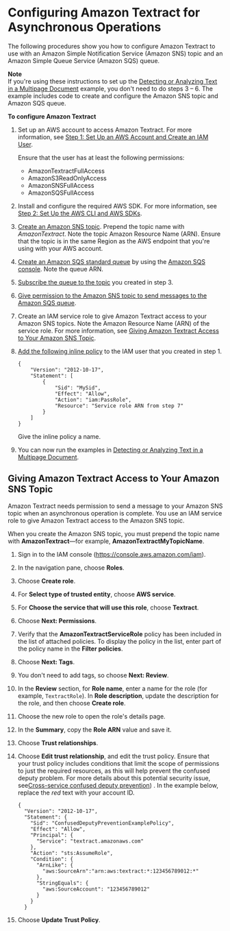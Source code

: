 # Configuring Amazon Textract for Asynchronous Operations<a name="api-async-roles"></a>

The following procedures show you how to configure Amazon Textract to use with an Amazon Simple Notification Service \(Amazon SNS\) topic and an Amazon Simple Queue Service \(Amazon SQS\) queue\.

**Note**  
If you're using these instructions to set up the [Detecting or Analyzing Text in a Multipage Document](async-analyzing-with-sqs.md) example, you don't need to do steps 3 – 6\. The example includes code to create and configure the Amazon SNS topic and Amazon SQS queue\.

**To configure Amazon Textract**

1. Set up an AWS account to access Amazon Textract\. For more information, see [Step 1: Set Up an AWS Account and Create an IAM User](setting-up.md)\.

   Ensure that the user has at least the following permissions:
   + AmazonTextractFullAccess
   + AmazonS3ReadOnlyAccess
   + AmazonSNSFullAccess
   + AmazonSQSFullAccess

1. Install and configure the required AWS SDK\. For more information, see [Step 2: Set Up the AWS CLI and AWS SDKs](setup-awscli-sdk.md)\. 

1. [Create an Amazon SNS topic](https://docs.aws.amazon.com/sns/latest/dg/sns-tutorial-create-topic.html)\. Prepend the topic name with *AmazonTextract*\. Note the topic Amazon Resource Name \(ARN\)\. Ensure that the topic is in the same Region as the AWS endpoint that you're using with your AWS account\.

1. [Create an Amazon SQS standard queue](https://docs.aws.amazon.com/AWSSimpleQueueService/latest/SQSDeveloperGuide/sqs-create-queue.html) by using the [Amazon SQS console](https://console.aws.amazon.com/sqs/)\. Note the queue ARN\.

1. [Subscribe the queue to the topic](https://docs.aws.amazon.com/AWSSimpleQueueService/latest/SQSDeveloperGuide/sqs-subscribe-queue-sns-topic.html) you created in step 3\.

1. [Give permission to the Amazon SNS topic to send messages to the Amazon SQS queue](https://docs.aws.amazon.com/sns/latest/dg/subscribe-sqs-queue-to-sns-topic.html)\.

1. Create an IAM service role to give Amazon Textract access to your Amazon SNS topics\. Note the Amazon Resource Name \(ARN\) of the service role\. For more information, see [Giving Amazon Textract Access to Your Amazon SNS Topic](#api-async-roles-all-topics)\.

1. [ Add the following inline policy](https://docs.aws.amazon.com/IAM/latest/UserGuide/access_policies_manage-attach-detach.html#embed-inline-policy-console) to the IAM user that you created in step 1\. 

   ```
   {
       "Version": "2012-10-17",
       "Statement": [
           {
               "Sid": "MySid",
               "Effect": "Allow",
               "Action": "iam:PassRole",
               "Resource": "Service role ARN from step 7"
           }
       ]
   }
   ```

   Give the inline policy a name\.

1. You can now run the examples in [Detecting or Analyzing Text in a Multipage Document](async-analyzing-with-sqs.md)\.

## Giving Amazon Textract Access to Your Amazon SNS Topic<a name="api-async-roles-all-topics"></a>

Amazon Textract needs permission to send a message to your Amazon SNS topic when an asynchronous operation is complete\. You use an IAM service role to give Amazon Textract access to the Amazon SNS topic\. 

 When you create the Amazon SNS topic, you must prepend the topic name with **AmazonTextract**—for example, **AmazonTextractMyTopicName**\. 

1. Sign in to the IAM console \([https://console\.aws\.amazon\.com/iam](https://console.aws.amazon.com/iam)\)\.

1. In the navigation pane, choose **Roles**\.

1. Choose **Create role**\.

1. For **Select type of trusted entity**, choose **AWS service**\. 

1. For **Choose the service that will use this role**, choose **Textract**\.

1. Choose **Next: Permissions**\.

1. Verify that the **AmazonTextractServiceRole** policy has been included in the list of attached policies\. To display the policy in the list, enter part of the policy name in the **Filter policies**\.

1. Choose **Next: Tags**\.

1. You don't need to add tags, so choose **Next: Review**\.

1. In the **Review** section, for **Role name**, enter a name for the role \(for example, `TextractRole`\)\. In **Role description**, update the description for the role, and then choose **Create role**\.

1. Choose the new role to open the role's details page\.

1. In the **Summary**, copy the **Role ARN** value and save it\.

1. Choose **Trust relationships**\.

1. Choose **Edit trust relationship**, and edit the trust policy\. Ensure that your trust policy includes conditions that limit the scope of permissions to just the required resources, as this will help prevent the confused deputy problem\. For more details about this potential security issue, see[Cross\-service confused deputy prevention](cross-service-confused-deputy-prevention.md)\) \. In the example below, replace the *red* text with your account ID\.

   ```
   {
     "Version": "2012-10-17",
     "Statement": {
       "Sid": "ConfusedDeputyPreventionExamplePolicy",
       "Effect": "Allow",
       "Principal": {
         "Service": "textract.amazonaws.com"
       },
       "Action": "sts:AssumeRole",
       "Condition": {
         "ArnLike": {
           "aws:SourceArn":"arn:aws:textract:*:123456789012:*"
         },
         "StringEquals": {
           "aws:SourceAccount": "123456789012"
         }
       }
     }
   ```

1. Choose **Update Trust Policy**\.